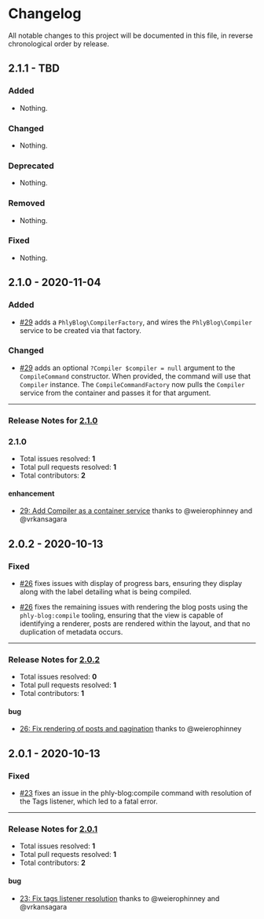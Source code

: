 # Changelog

All notable changes to this project will be documented in this file, in reverse chronological order by release.

## 2.1.1 - TBD

### Added

- Nothing.

### Changed

- Nothing.

### Deprecated

- Nothing.

### Removed

- Nothing.

### Fixed

- Nothing.

## 2.1.0 - 2020-11-04

### Added

- [#29](https://github.com/phly/PhlyBlog/pull/29) adds a `PhlyBlog\CompilerFactory`, and wires the `PhlyBlog\Compiler` service to be created via that factory.

### Changed

- [#29](https://github.com/phly/PhlyBlog/pull/29) adds an optional `?Compiler $compiler = null` argument to the `CompileCommand` constructor. When provided, the command will use that `Compiler` instance. The `CompileCommandFactory` now pulls the `Compiler` service from the container and passes it for that argument.


-----

### Release Notes for [2.1.0](https://github.com/phly/PhlyBlog/milestone/3)



### 2.1.0

- Total issues resolved: **1**
- Total pull requests resolved: **1**
- Total contributors: **2**

#### enhancement

 - [29: Add Compiler as a container service](https://github.com/phly/PhlyBlog/pull/29) thanks to @weierophinney and @vrkansagara

## 2.0.2 - 2020-10-13

### Fixed

- [#26](https://github.com/phly/PhlyBlog/pull/26) fixes issues with display of progress bars, ensuring they display along with the label detailing what is being compiled.

- [#26](https://github.com/phly/PhlyBlog/pull/26) fixes the remaining issues with rendering the blog posts using the `phly-blog:compile` tooling, ensuring that the view is capable of identifying a renderer, posts are rendered within the layout, and that no duplication of metadata occurs.

-----

### Release Notes for [2.0.2](https://github.com/phly/PhlyBlog/milestone/5)

- Total issues resolved: **0**
- Total pull requests resolved: **1**
- Total contributors: **1**

#### bug

 - [26: Fix rendering of posts and pagination](https://github.com/phly/PhlyBlog/pull/26) thanks to @weierophinney

## 2.0.1 - 2020-10-13

### Fixed

- [#23](https://github.com/phly/PhlyBlog/pull/23) fixes an issue in the phly-blog:compile command with resolution of the Tags listener, which led to a fatal error.

-----

### Release Notes for [2.0.1](https://github.com/phly/PhlyBlog/milestone/2)

- Total issues resolved: **1**
- Total pull requests resolved: **1**
- Total contributors: **2**

#### bug

 - [23: Fix tags listener resolution](https://github.com/phly/PhlyBlog/pull/23) thanks to @weierophinney and @vrkansagara

